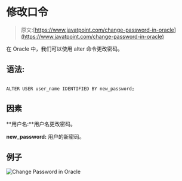 # 修改口令

> 原文:[https://www.javatpoint.com/change-password-in-oracle](https://www.javatpoint.com/change-password-in-oracle)

在 Oracle 中，我们可以使用 alter 命令更改密码。

## 语法:

```

ALTER USER user_name IDENTIFIED BY new_password;

```

## 因素

**用户名:**用户名更改密码。

**new_password:** 用户的新密码。

## 例子

![Change Password in Oracle](../Images/aa32518554a232bdc6e8c9f23a3ddb02.png)